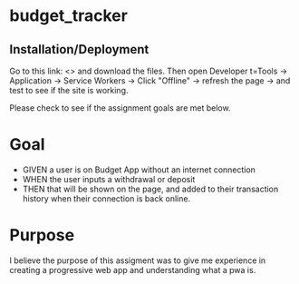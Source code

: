 # budget_tracker

## Installation/Deployment

Go to this link: <> and download the files. Then open Developer t=Tools -> Application -> Service Workers -> Click "Offline" -> refresh the page -> and test to see if the site is working.

Please check to see if the assignment goals are met below.

# Goal

* GIVEN a user is on Budget App without an internet connection
* WHEN the user inputs a withdrawal or deposit
* THEN that will be shown on the page, and added to their transaction history when their connection is back online.


# Purpose

I believe the purpose of this assigment was to give me experience in creating a progressive web app and understanding what a pwa is.